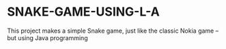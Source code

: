 # SNAKE-GAME-USING-L-A
This project makes a simple Snake game, just like the classic Nokia game – but using Java programming
